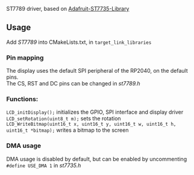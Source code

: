 ST7789 driver, based on [Adafruit-ST7735-Library](https://github.com/adafruit/Adafruit-ST7735-Library)

## Usage
Add *ST7789* into CMakeLists.txt, in `target_link_libraries`

### Pin mapping
The display uses the default SPI peripheral of the RP2040, on the default pins. \
The CS, RST and DC pins can be changed in *st7789.h*

### Functions:
`LCD_initDisplay();` initializes the GPIO, SPI interface and display driver\
`LCD_setRotation(uint8_t m);` sets the rotation \
`LCD_WriteBitmap(uint16_t x, uint16_t y, uint16_t w, uint16_t h, uint16_t *bitmap);` writes a bitmap to the screen

### DMA usage
DMA  usage is disabled by default, but can be enabled by uncommenting `#define USE_DMA 1` in *st7735.h*
